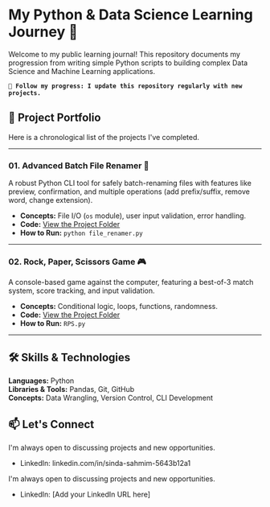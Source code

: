 # My Python & Data Science Learning Journey 🚀

Welcome to my public learning journal! This repository documents my progression from writing simple Python scripts to building complex Data Science and Machine Learning applications.

**`📍 Follow my progress: I update this repository regularly with new projects.`**

## 📂 Project Portfolio

Here is a chronological list of the projects I've completed.

---

### 01. Advanced Batch File Renamer 🔧
A robust Python CLI tool for safely batch-renaming files with features like preview, confirmation, and multiple operations (add prefix/suffix, remove word, change extension).

*   **Concepts:** File I/O (`os` module), user input validation, error handling.
*   **Code:** [View the Project Folder](/batch_file_renamer)
*   **How to Run:** `python file_renamer.py`

---

### 02. Rock, Paper, Scissors Game 🎮
A console-based game against the computer, featuring a best-of-3 match system, score tracking, and input validation.

*   **Concepts:** Conditional logic, loops, functions, randomness.
*   **Code:** [View the Project Folder](rock_paper_scissors)
*   **How to Run:** `RPS.py`

---

## 🛠️ Skills & Technologies

**Languages:** Python  
**Libraries & Tools:** Pandas, Git, GitHub  
**Concepts:** Data Wrangling, Version Control, CLI Development

## 📫 Let's Connect
I'm always open to discussing projects and new opportunities.
*   LinkedIn: linkedin.com/in/sinda-sahmim-5643b12a1









I'm always open to discussing projects and new opportunities.
*   LinkedIn: [Add your LinkedIn URL here]

